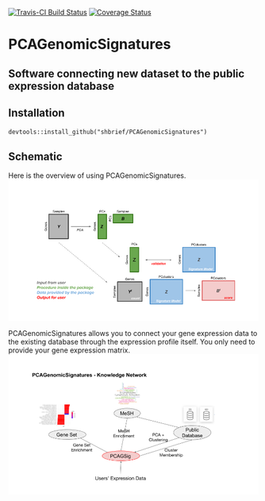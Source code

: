 [![Travis-CI Build Status](https://travis-ci.org/waldronlab/ProjectAsPackage.svg?branch=master)](https://travis-ci.org/waldronlab/ProjectAsPackage)
[![Coverage Status](https://codecov.io/github/waldronlab/ProjectAsPackage/coverage.svg?branch=master)](https://codecov.io/github/waldronlab/ProjectAsPackage?branch=master)


# PCAGenomicSignatures

## Software connecting new dataset to the public expression database

## Installation
```
devtools::install_github("shbrief/PCAGenomicSignatures")
```

## Schematic
Here is the overview of using PCAGenomicSignatures.
<img src="vignettes/GSig_model_usage_diagram.png"/>

PCAGenomicSignatures allows you to connect your gene expression data to the existing 
database through the expression profile itself. You only need to provide your gene
expression matrix.
<img src="vignettes/GSig_knowledge_network.png"/>

